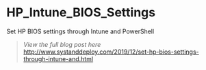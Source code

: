 # HP_Intune_BIOS_Settings
Set HP BIOS settings through Intune and PowerShell

> *View the full blog post here*
http://www.systanddeploy.com/2019/12/set-hp-bios-settings-through-intune-and.html

